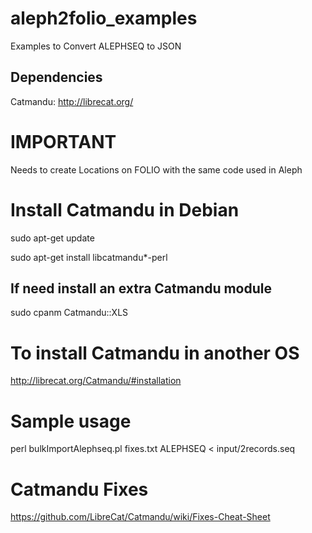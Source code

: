 # aleph2folio_examples
Examples to Convert ALEPHSEQ to JSON


## Dependencies

Catmandu: http://librecat.org/


# IMPORTANT

Needs to create Locations on FOLIO with the same code used in Aleph

# Install Catmandu in Debian

sudo apt-get update

sudo apt-get install libcatmandu*-perl

## If need install an extra Catmandu module

sudo cpanm  Catmandu::XLS

# To install Catmandu in another OS

http://librecat.org/Catmandu/#installation

# Sample usage

perl bulkImportAlephseq.pl fixes.txt ALEPHSEQ < input/2records.seq

# Catmandu Fixes 

https://github.com/LibreCat/Catmandu/wiki/Fixes-Cheat-Sheet